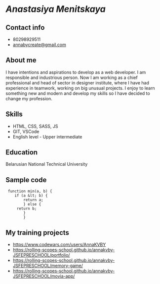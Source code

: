 # *Anastasiya Menitskaya*

## Contact info
* 80298929511
* annabycreate@gmail.com

## About me
 I have intentions and aspirations to develop as a web developer. 
 I am responsible and industrious person. 
 Now I am working as a chief professional and head of sector in designer institute,
 where I have had experience in teamwork, working on big unusual projects.
 I enjoy to learn something new and modern and develop my skills 
 so I have decided to change my profession.

## Skills
* HTML, CSS, SASS, JS
* GIT, VSCode
* English level - Upper intermediate 

## Education
Belarusian National Technical University

## Sample code
```
 function min(a, b) {
    if (a &lt; b) {
        return a;
        } else {
     return b;
        }
        }
```        
## My training projects
* https://www.codewars.com/users/AnnaKVBY
* https://rolling-scopes-school.github.io/annakvby-JSFEPRESCHOOL/portfolio/
* https://rolling-scopes-school.github.io/annakvby-JSFEPRESCHOOL/memory-game/
* https://rolling-scopes-school.github.io/annakvby-JSFEPRESCHOOL/movia-app/

